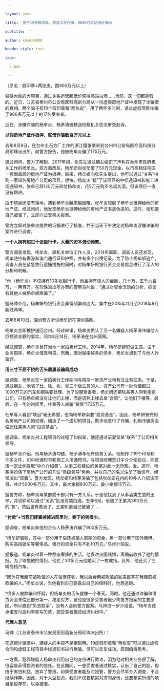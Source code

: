 ---
layout: post
title: '男子19枚假印章，假造工程诈骗，9000万买钻戒给情妇'
subtitle: ''
author: kbs668888
header-style: text
tags:
  - Web
---
（原名：假印章+两张皮，圆900万元以上）

稳赚大钱的大项目，通过关系运营超低价获得高端白酒……当然，这一切都是假的。近日，江苏省泰州市公安局医科高新分局从一份虚假房地产证中发现了诈骗案的真相。两个骗子有19个假印章和“两张皮”，用了两年多时间，通过虚假项目诈骗了900多万元以上的17名受害者。

近日，涉嫌诈骗的杨牟炎、杨茅涛被移送检察机关依法审查起诉。

 **以假房地产证作抵押、联借诈骗数百万元以上**

去年8月8日，在台州土石方厂工作的浙江籍张某来到台州市公安局医疗高科技分局珍珠派出所，向警方报告，他被杨牟炎骗了175万元。

通过询问，警方了解到，2017年初，张先生通过朋友结识了声称在台州市政府机关工作的杨牟炎。双方熟悉后，杨牟妍向张牟借了50万元现金，以市高档住宅区一套商品房的房地产证为抵押。后来，杨牟妍向张先生提出，他可以通过“关系”得到一家知名房地产公司的项目。很快，杨牟炎“接”了该项目的中标通知书和施工进场通知书。张牟已将120万元转给杨牟炎，花5万元购买名烟名酒，但该项目一直没有跟进。

由于项目还没有落地，遇到杨牟炎越来越困难，张牟炎想到了杨牟炎抵押给他的房地产证。经过询问，他发现杨牟炎抵押给他的房地产证书是伪造的。这时，张知道自己被骗了，立即向公安机关报案。

警方立即对张牟炎提供的证据进行了核查，并于当天下午决定对杨牟炎涉嫌诈骗的案件进行调查。

 **一个人拥有超过十张银行卡，大量的资本流动频繁。**

警方调查发现，杨牟炎，原机关单位工作人员，2014年离职。调查人员还发现，杨牟艳持有香港和澳门通行证和护照，并有多个出境记录。为了防止杨牟妍逃亡，调查人员在紧急执行逮捕措施的同时，对杨牟妍的银行资金交易信息进行了深入的分析和判断。

“他（杨牟炎）不仅持有10多张银行卡，而且拥有惊人的金额，几十万，五千六百万，一两百万。在珍珠派出所办案的警察马帅说：“通过对资金流动的分析，应该有其他人被杨牟妍欺骗了。”

据马帅介绍，杨牟妍的银行资金非常频繁和庞大，集中在2015年11月至2018年8月超过两年。

去年8月10日，深圳警方听说杨牟妍在深圳落网。

杨牟炎立即被护送回台州。经过审讯，杨牟炎供认了另一名嫌疑人杨茅涛诈骗他人巨额资金罪的事实。同年8月14日，杨茅涛在台州落网。

经过调查，杨牟炎曾在当地一家拍卖行工作。2014年，杨牟妍辞职做生意。由于业务周转，杨牟炎借高利贷。然而，面对越来越多的债务，杨牟炎想到了与他人诈骗罪。

 **用三寸不屈不挠的舌头屡屡设骗局成功**

据调查，杨牟炎在一家拍卖行工作期间与南京一家资产公司有过业务往来。于是，通过朋友，他骗了杜、陆、张、吴三个做生意的人，资产公司有一批价值超过1000万元的汽车和钢铁要处理。为了说服受害者，杨牟妍还把陆某等人带到南京公司。只有杨牟妍没有让他们上楼，而是谎称上楼去拿“合同”，让他们下楼等。最后，在一年的时间里，杜某等人被骗“投资”1735万元。

杜牟等人看到“项目”毫无希望，便向杨牟妍索要“投资基金”。因此，杨牟妍冒充知名房地产公司的经理，编造了一个虚幻的项目，欺诈地进行了诈骗，利用诈骗资金偿还杜某等人的“投资基金”。

据调查，杨牟炎对工程项目的过程了如指掌，他还通过前妻邹某“联系”了公司相关领导。

据杨牟炎介绍，他与杨茅涛勾结，杨茅涛与他有债务关系。他制作了19个印章和许多文件，如中标通知书和施工入场通知书。与项目经理签订中介介绍协议，同意按一定比例提取“中介介绍费”。从事工程建设的黄某对此一无所知。爱。这时，杨茅涛扮演了房地产公司的几位“高级领导”角色，并以自己的名义注册了微信号，经常演出“双簧”。警方发现，杨牟妍和杨茅涛骗了包括张牟妍在内的10多人介绍该项目，共计5000多万元。其中，最大金额600万元，最小金额15万元。

据警方称，杨牟炎与某部委干部只有一方关系，于是他找到了从事酒类生意的王牟，并谎称可以通过“关系”批准高端白酒。去年6月，他骗了王某共360万元的“货”，然后世界蒸发了。王某知道自己被骗了……

 **“付款”+当我们挥霍掉掉进网里时，剩下的钱很少。**

据调查，杨牟炎和他的合伙人杨茅涛诈骗了900多万元。

“杨牟妍骗钱，其中一部分用于偿还被骗人前期的资金，另一部分用于国外赌博，购买高档轿车等奢侈品。银行的资金只有不到10万元。”马帅介绍说。

据报道，杨牟炎过着一种颓废奢侈的生活。他多次出国赌博，离婚前收养了他的情妇。为了取悦他的情妇，他花了30多万元给她买了一枚戒指。此外，他还买了三辆高档汽车。

“因为在我面前被欺骗的人在催促还钱，我以后会用被欺骗的钱来报答在我面前被欺骗的人。”杨牟炎说，当他看到自己要露出自己的填料时，他想逃跑。

“很多人被欺骗和怀疑，但杨牟炎的舌头就像一个春天。同时，他还通过诈骗和借贷资金来偿还部分第一，稳定对方，这也是很多受害者很少向警方报案的主要原因，所以直到“失去联系”，没有人会向警方报案。马帅进一步介绍说，“杨牟炎还承诺支付高利率和写欠款，把受害者拖进经济纠纷中。”

 **代理人意见**

马帅（江苏省泰州市公安局医用高新分局珍珠派出所）：

在这起诈骗案中，嫌疑人的手段不是很聪明。19虚假印章和“两张皮”可以通过虚假合同和虚假工程项目中标通知书进行欺骗，但可以反复成功。原因值得思考。

一方面，犯罪嫌疑人杨牟炎利用自己的身份进行欺诈，因为他对相关业务很了解，很容易获得投资者的信任。在此期间，一些受害者通过核实，认出了自己的脸，但由于害怕利益，放弃了警报。如果受害者能及时报警，警方会尽早介入调查，不会继续作弊。因此，对于大型投资，我们不仅要核实对方的身份，还要核实所谓的项目是否存在，以免被骗。

